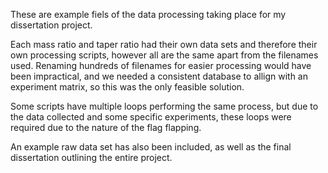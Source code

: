 These are example fiels of the data processing taking place for my dissertation project.

Each mass ratio and taper ratio had their own data sets and therefore their own processing scripts, however all are the same apart from the filenames used. Renaming hundreds of filenames for easier processing would have been impractical, and we needed a consistent database to allign with an experiment matrix, so this was the only feasible solution.

Some scripts have multiple loops performing the same process, but due to the data collected and some specific experiments, these loops were required due to the nature of the flag flapping.

An example raw data set has also been included, as well as the final dissertation outlining the entire project. 
